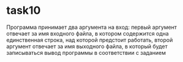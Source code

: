 task10
=
Программа принимает два аргумента на вход:
        первый аргумент отвечает за имя входного файла, в котором содержится одна единственная строка, над которой предстоит работать,
        второй аргумент отвечает за имя выходного файла, в который будет записываться вывод программы в соответствии с заданием
